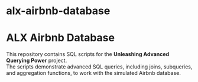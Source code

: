# alx-airbnb-database

# ALX Airbnb Database

This repository contains SQL scripts for the **Unleashing Advanced Querying Power** project.  
The scripts demonstrate advanced SQL queries, including joins, subqueries, and aggregation functions, to work with the simulated Airbnb database.

